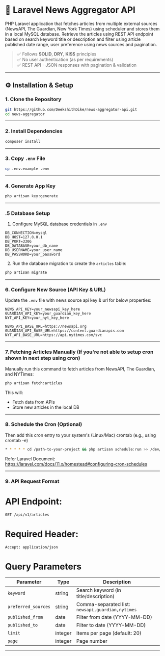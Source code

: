 
# 📰 Laravel News Aggregator API

PHP Laravel application that fetches articles from multiple external sources (NewsAPI, The Guardian, New York Times) using scheduler and stores them in a local MySQL database. Retrieve the articles using REST API endpoint based on search keyword title or description and filter using article published date range, user preference using news sources and pagination.

> ✅ Follows **SOLID**, **DRY**, **KISS** principles  
> ✅ No user authentication (as per requirements)  
> ✅ REST API - JSON responses with pagination & validation

---

## ⚙️ Installation & Setup

### 1. Clone the Repository

```bash
git https://github.com/DeekshithDike/news-aggregator-api.git
cd news-aggregator
```
---

### 2. Install Dependencies

```bash
composer install
```
---

### 3. Copy `.env` File

```bash
cp .env.example .env
```
---

### 4. Generate App Key

```bash
php artisan key:generate
```
---

### .5 Database Setup

1. Configure MySQL database credentials in `.env`

```env
DB_CONNECTION=mysql
DB_HOST=127.0.0.1
DB_PORT=3306
DB_DATABASE=your_db_name
DB_USERNAME=your_user_name
DB_PASSWORD=your_password
```
2. Run the database migration to create the `articles` table:

```bash
php artisan migrate
```
---

### 6. Configure New Source (API Key & URL)

Update the `.env` file with news source api key & url for below properties:

```env
NEWS_API_KEY=your_newsapi_key_here
GUARDIAN_API_KEY=your_guardian_key_here
NYT_API_KEY=your_nyt_key_here

NEWS_API_BASE_URL=https://newsapi.org
GUARDIAN_API_BASE_URL=https://content.guardianapis.com
NYT_API_BASE_URL=https://api.nytimes.com/svc
```
---

### 7. Fetching Articles Manually (If you're not able to setup cron shown in next step using cron)

Manually run this command to fetch articles from NewsAPI, The Guardian, and NYTimes:

```bash
php artisan fetch:articles
```

This will:
- Fetch data from APIs
- Store new articles in the local DB

---

### 8. Schedule the Cron (Optional)

Then add this cron entry to your system's (Linux/Mac) crontab (e.g., using crontab -e)

```bash
* * * * * cd /path-to-your-project && php artisan schedule:run >> /dev/null 2>&1
```
Refer Laravel Document: https://laravel.com/docs/11.x/homestead#configuring-cron-schedules

---

### 9. API Request Format

# API Endpoint:
`GET /api/v1/articles`

# Required Header:
`Accept: application/json`

# Query Parameters

| Parameter           | Type     | Description                                   |
|--------------------|----------|-----------------------------------------------|
| `keyword`           | string   | Search keyword (in title/description)         |
| `preferred_sources` | string   | Comma-separated list: `newsapi,guardian,nytimes`  |
| `published_from`    | date     | Filter from date (YYYY-MM-DD)                 |
| `published_to`      | date     | Filter to date (YYYY-MM-DD)                   |
| `limit`             | integer  | Items per page (default: 20)                  |
| `page`              | integer  | Page number                                   |

---
